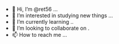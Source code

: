 - 👋 Hi, I’m @ret56 ...
- 👀 I’m interested in studying new things ...
- 🌱 I’m currently learning ..
- 💞️ I’m looking to collaborate on .
- 📫 How to reach me ...
  

<!---
ret56/ret56 is a ✨ special ✨ repository because its `README.md` (this file) appears on your GitHub profile.
You can click the Preview link to take a look at your changes.
--->
